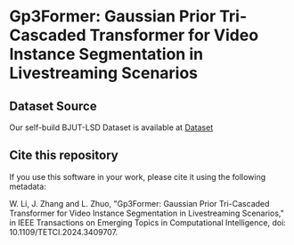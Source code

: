 # Gp3Former: Gaussian Prior Tri-Cascaded Transformer for Video Instance Segmentation in Livestreaming Scenarios

## Dataset Source

Our self-build BJUT-LSD Dataset is available at [Dataset](https://github.com/BJUT-AIVBD/Gp3Former/blob/main/Dataset/dataset.txt)

## Cite this repository
If you use this software in your work, please cite it using the following metadata:

W. Li, J. Zhang and L. Zhuo, "Gp3Former: Gaussian Prior Tri-Cascaded Transformer for Video Instance Segmentation in Livestreaming Scenarios," in IEEE Transactions on Emerging Topics in Computational Intelligence, doi: 10.1109/TETCI.2024.3409707. 
